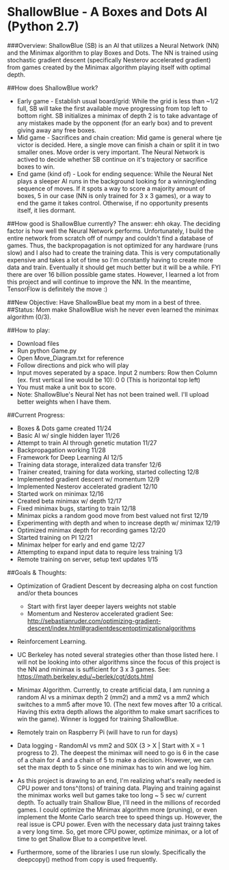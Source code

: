 # ShallowBlue - A Boxes and Dots AI (Python 2.7)

###Overview: ShallowBlue (SB) is an AI that utilizes a Neural Network (NN) and the Minimax algorithm to play Boxes and Dots. The NN is trained using stochastic gradient descent (specifically Nesterov accelerated gradient) from games created by the Minimax algorithm playing itself with optimal depth.

##How does ShallowBlue work?
- Early game - Establish usual board/grid: 
	While the grid is less than ~1/2 full, SB will take the first available move progressing from top left to bottom right. SB initializes a minimax of depth 2 is to take advantage of any mistakes made by the opponent (for an early box) and to prevent giving away any free boxes.
- Mid game - Sacrifices and chain creation: 
	Mid game is general where tje victor is decided. Here, a single move can finish a chain or split it in two smaller ones. Move order is very important. The Neural Network is actived to decide whether SB continue on it's trajectory or sacrifice boxes to win.
- End game (kind of) - Look for ending sequence: 
	While the Neural Net plays a sleeper AI runs in the background looking for a winning/ending sequence of moves. If it spots a way to score a majority amount of boxes, 5 in our case (NN is only trained for 3 x 3 games), or a way to end the game it takes control. Otherwise, if no opportunity presents itself, it lies dormant. 

##How good is ShallowBlue currently?
The answer: ehh okay. The deciding factor is how well the Neural Network performs. Unfortunately, I build the entire network from scratch off of numpy and couldn't find a database of games. Thus, the backpropagation is not optimized for any hardware (runs slow) and I also had to create the training data. This is very computationally expensive and takes a lot of time so I'm constantly having to create more data and train. Eventually it should get much better but it will be a while. FYI there are over 16 billion possible game states. However, I learned a lot from this project and will continue to improve the NN. In the meantime, TensorFlow is definitely the move :)

##New Objective: Have ShallowBlue beat my mom in a best of three.
##Status: Mom make ShallowBlue wish he never even learned the minimax algorithm (0/3). 

##How to play:
- Download files
- Run python Game.py 
- Open Move_Diagram.txt for reference
- Follow directions and pick who will play
- Input moves seperated by a space.
Input 2 numbers: Row then Column (ex. first vertical line would be 10): 0 0 (This is horizontal top left)
- You must make a unit box to score.
- Note: ShallowBlue's Neural Net has not been trained well. I'll upload better weights when I have them. 

##Current Progress:
- Boxes & Dots game created                                                 11/24
- Basic AI w/ single hidden layer                                           11/26
- Attempt to train AI through genetic mutation                              11/27
- Backpropagation working                                                   11/28
- Framework for Deep Learning AI                                            12/5
- Training data storage, interalized data transfer                          12/6
- Trainer created, training for data working, started collecting            12/8
- Implemented gradient descent w/ momentum 				    12/9
- Implemented Nesterov accelerated gradient                                 12/10
- Started work on minimax                                                   12/16
- Created beta minimax w/ depth                                             12/17
- Fixed minimax bugs, starting to train                                     12/18
- Minimax picks a random good move from best valued not first               12/19
- Experimenting with depth and when to increase depth w/ minimax            12/19
- Optimized minimax depth for recording games 				    12/20
- Started training on PI                                                    12/21
- Minimax helper for early and end game                                     12/27
- Attempting to expand input data to require less training                  1/3
- Remote training on server, setup text updates 			    1/15

##Goals & Thoughts:
- Optimization of Gradient Descent by decreasing alpha on cost function and/or theta bounces
	- Start with first layer deeper layers weights not stable 
	- Momentum and Nesterov accelerated gradient
		See: http://sebastianruder.com/optimizing-gradient-descent/index.html#gradientdescentoptimizationalgorithms
	
- Reinforcement Learning. 

- UC Berkeley has noted several strategies other than those listed here. I will not be looking into other algorithms since the focus of this project is the NN and minimax is sufficient for 3 x 3 games. 
See: https://math.berkeley.edu/~berlek/cgt/dots.html

- Minimax Algorithm. Currently, to create artificial data, I am running a random AI vs a minimax depth 2 (mm2) and a mm2 vs a mm2 which switches to a mm5 after move 10. (The next few moves after 10 a critical. Having this extra depth allows the algorithm to make smart sacrifices to win the game). Winner is logged for training ShallowBlue.

- Remotely train on Raspberry Pi (will have to run for days)

- Data logging - RandomAI vs mm2 and S0X (3 > X | Start with X = 1 progress to 2). The deepest the minimax will need to go is 6 in the case of a chain for 4 and a chain of 5 to make a decision. However, we can set the max depth to 5 since one minimax has to win and we log him. 

- As this project is drawing to an end, I'm realizing what's really needed is CPU power and tons^(tons) of training data. Playing and training against the minimax works well but games take too long ~ 5 sec w/ current depth. To actually train Shallow Blue, I'll need in the millions of recorded games. I could optimize the Minimax algorithm more (pruning), or even implement the Monte Carlo search tree to speed things up. However, the real issue is CPU power. Even with the necessary data just trainng takes a very long time. So, get more CPU power, optimize minimax, or a lot of time to get Shallow Blue to a competitve level.

- Furthermore, some of the libraries I use run slowly. Specifically the deepcopy() method from copy is used frequently. 

